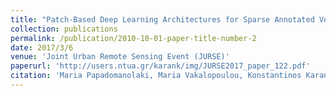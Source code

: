 ```yaml
---
title: "Patch-Based Deep Learning Architectures for Sparse Annotated Very High Resolution Datasets"
collection: publications
permalink: /publication/2010-10-01-paper-title-number-2
date: 2017/3/6
venue: 'Joint Urban Remote Sensing Event (JURSE)'
paperurl: 'http://users.ntua.gr/karank/img/JURSE2017_paper_122.pdf'
citation: 'Maria Papadomanolaki, Maria Vakalopoulou, Konstantinos Karantzalos'
---
```

